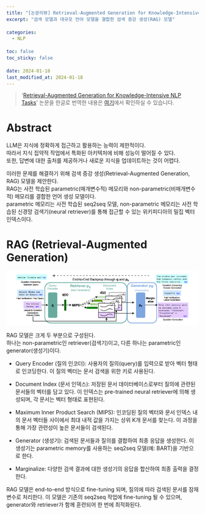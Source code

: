 ```yaml
---
title: "[논문리뷰] Retrieval-Augmented Generation for Knowledge-Intensive NLP Tasks 정리"
excerpt: "검색 모델과 대규모 언어 모델을 결합한 검색 증강 생성(RAG) 모델"

categories:
  - NLP

toc: false
toc_sticky: false

date: 2024-01-18
last_modified_at: 2024-01-18
---
```


> '[Retrieval-Augmented Generation for Knowledge-Intensive NLP Tasks](https://arxiv.org/pdf/2005.11401.pdf)' 논문을 한글로 번역한 내용은 [여기](https://betterjeong.github.io/nlp/24011801/)에서 확인하실 수 있습니다.

# Abstract
LLM은 지식에 정확하게 접근하고 활용하는 능력이 제한적이다.  
따라서 지식 집약적 작업에서 특화된 아키텍처에 비해 성능이 떨어질 수 있다.  
또한, 답변에 대한 출처를 제공하거나 새로운 지식을 업데이트하는 것이 어렵다.  

이러한 문제를 해결하기 위해 검색 증강 생성(Retrieval-Augmented Generation, RAG) 모델을 제안한다.  
RAG는 사전 학습된 parametric(매개변수적) 메모리와 non-parametric(비매개변수적) 메모리를 결합한 언어 생성 모델이다.  
parametric 메모리는 사전 학습된 seq2seq 모델, non-parametric 메모리는 사전 학습된 신경망 검색기(neural retriever)를 통해 접근할 수 있는 위키피디아의 밀집 벡터 인덱스이다.  

# RAG (Retrieval-Augmented Generation)

![introduction](/assets/images/24011801/introduction.png)

RAG 모델은 크게 두 부분으로 구성된다.  
하나는 non-parametric인 retriever(검색기)이고, 다른 하나는 parametric인 generator(생성기)이다.  

- Query Encoder (질의 인코더): 사용자의 질의(query)를 입력으로 받아 벡터 형태로 인코딩한다. 이 질의 벡터는 문서 검색을 위한 키로 사용된다.

- Document Index (문서 인덱스): 저장된 문서 데이터베이스로부터 질의에 관련된 문서들의 벡터를 담고 있다. 이 인덱스는 pre-trained neural retriever에 의해 생성되며, 각 문서는 벡터 형태로 표현된다.

- Maximum Inner Product Search (MIPS): 인코딩된 질의 벡터와 문서 인덱스 내의 문서 벡터들 사이에서 최대 내적 값을 가지는 상위 K개 문서를 찾는다. 이 과정을 통해 가장 관련성이 높은 문서들이 검색된다.

- Generator (생성기): 검색된 문서들과 질의를 결합하여 최종 응답을 생성한다. 이 생성기는 parametric memory를 사용하는 seq2seq 모델(예: BART)을 기반으로 한다.

- Marginalize: 다양한 검색 결과에 대한 생성기의 응답을 합산하여 최종 출력을 결정한다.

RAG 모델은 end-to-end 방식으로 fine-tuning 되며, 질의에 따라 검색된 문서를 잠재 변수로 처리한다.
이 모델은 기존의 seq2seq 작업에 fine-tuning 될 수 있으며, generator와 retriever가 함께 훈련되어 한 번에 최적화된다.  